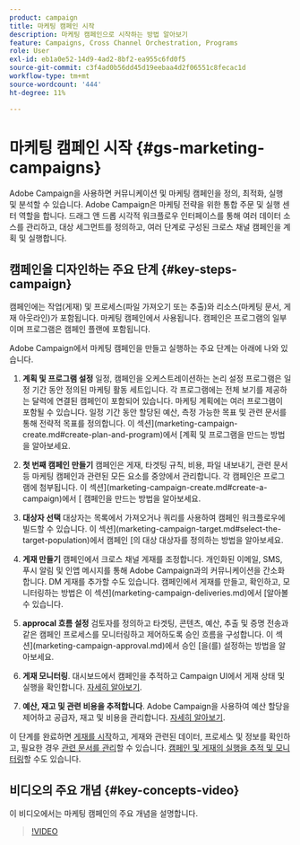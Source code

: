 ```yaml
---
product: campaign
title: 마케팅 캠페인 시작
description: 마케팅 캠페인으로 시작하는 방법 알아보기
feature: Campaigns, Cross Channel Orchestration, Programs
role: User
exl-id: eb1a0e52-14d9-4ad2-8bf2-ea955c6fd0f5
source-git-commit: c3f4ad0b56dd45d19eebaa4d2f06551c8fecac1d
workflow-type: tm+mt
source-wordcount: '444'
ht-degree: 11%

---
```


# 마케팅 캠페인 시작 {#gs-marketing-campaigns}

Adobe Campaign을 사용하면 커뮤니케이션 및 마케팅 캠페인을 정의, 최적화, 실행 및 분석할 수 있습니다. Adobe Campaign은 마케팅 전략을 위한 통합 주문 및 실행 센터 역할을 합니다. 드래그 앤 드롭 시각적 워크플로우 인터페이스를 통해 여러 데이터 소스를 관리하고, 대상 세그먼트를 정의하고, 여러 단계로 구성된 크로스 채널 캠페인을 계획 및 실행합니다.


<!--In addition, the **Marketing Resource Management (MRM)** module lets you control marketing actions in a collaborative mode by providing complete management and real-time tracking of the tasks, budgets and marketing resources involved. The Marketing Resource Management lets you optimize and regulate the management of internal and external processes, resources and marketing campaigns, as well as third party relations (agencies, printers, etc.). For more on this, refer to [this section](about-marketing-resource-management.md).

>[!NOTE]
>
>Capabilities related to population targeting, message personalization and message delivery on the various channels are detailed in [this section](../../delivery/using/steps-about-delivery-creation-steps.md).-->


## 캠페인을 디자인하는 주요 단계 {#key-steps-campaign}

캠페인에는 작업(게재) 및 프로세스(파일 가져오기 또는 추출)와 리소스(마케팅 문서, 게재 아웃라인)가 포함됩니다. 마케팅 캠페인에서 사용됩니다. 캠페인은 프로그램의 일부이며 프로그램은 캠페인 플랜에 포함됩니다.

Adobe Campaign에서 마케팅 캠페인을 만들고 실행하는 주요 단계는 아래에 나와 있습니다.

1. **계획 및 프로그램 설정** 일정, 캠페인을 오케스트레이션하는 논리 설정
프로그램은 일정 기간 동안 정의된 마케팅 활동 세트입니다. 각 프로그램에는 전체 보기를 제공하는 달력에 연결된 캠페인이 포함되어 있습니다. 마케팅 계획에는 여러 프로그램이 포함될 수 있습니다. 일정 기간 동안 할당된 예산, 측정 가능한 목표 및 관련 문서를 통해 전략적 목표를 정의합니다. 이 섹션](marketing-campaign-create.md#create-plan-and-program)에서 [계획 및 프로그램을 만드는 방법을 알아보세요.

1. **첫 번째 캠페인 만들기**
캠페인은 게재, 타겟팅 규칙, 비용, 파일 내보내기, 관련 문서 등 마케팅 캠페인과 관련된 모든 요소를 중앙에서 관리합니다. 각 캠페인은 프로그램에 첨부됩니다. 이 섹션](marketing-campaign-create.md#create-a-campaign)에서 [ 캠페인을 만드는 방법을 알아보세요.

1. **대상자 선택**
대상자는 목록에서 가져오거나 쿼리를 사용하여 캠페인 워크플로우에 빌드할 수 있습니다. 이 섹션](marketing-campaign-target.md#select-the-target-population)에서 캠페인 [의 대상 대상자를 정의하는 방법을 알아보세요.

1. **게재 만들기**
캠페인에서 크로스 채널 게재를 조정합니다. 개인화된 이메일, SMS, 푸시 알림 및 인앱 메시지를 통해 Adobe Campaign과의 커뮤니케이션을 간소화합니다. DM 게재를 추가할 수도 있습니다. 캠페인에서 게재를 만들고, 확인하고, 모니터링하는 방법은 이 섹션](marketing-campaign-deliveries.md)에서 [알아볼 수 있습니다.

1. **approcal 흐름 설정**
검토자를 정의하고 타겟팅, 콘텐츠, 예산, 추출 및 증명 전송과 같은 캠페인 프로세스를 모니터링하고 제어하도록 승인 흐름을 구성합니다. 이 섹션](marketing-campaign-approval.md)에서 승인 [을(를) 설정하는 방법을 알아보세요.

1. **게재 모니터링**.
대시보드에서 캠페인을 추적하고 Campaign UI에서 게재 상태 및 실행을 확인합니다. [자세히 알아보기](marketing-campaign-monitoring.md).

1. **예산, 재고 및 관련 비용을 추적합니다**.
Adobe Campaign을 사용하여 예산 할당을 제어하고 공급자, 재고 및 비용을 관리합니다. [자세히 알아보기](providers-stocks-and-budgets.md#create-service-providers-and-their-cost-structures).

이 단계를 완료하면 [게재를 시작](marketing-campaign-deliveries.md#start-a-delivery)하고, 게재와 관련된 데이터, 프로세스 및 정보를 확인하고, 필요한 경우 [관련 문서를 관리](marketing-campaign-deliveries.md#manage-associated-documents)할 수 있습니다. [캠페인 및 게재의 실행을 추적 및 모니터링](marketing-campaign-monitoring.md)할 수도 있습니다.


## 비디오의 주요 개념 {#key-concepts-video}

이 비디오에서는 마케팅 캠페인의 주요 개념을 설명합니다.

>[!VIDEO](https://video.tv.adobe.com/v/35131?quality=12)
